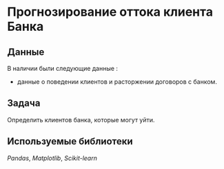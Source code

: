 # Прогнозирование оттока клиента Банка


## Данные

В наличии были следующие данные :
- данные о поведении клиентов и расторжении договоров с банком.
  
## Задача

Определить клиентов банка, которые могут уйти.


## Используемые библиотеки
*Pandas*, *Matplotlib*, *Scikit-learn*

